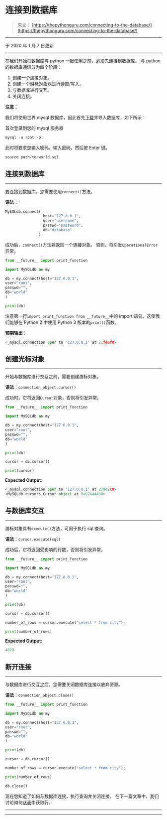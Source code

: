 # 连接到数据库

> 原文： [https://thepythonguru.com/connecting-to-the-database/](https://thepythonguru.com/connecting-to-the-database/)

* * *

于 2020 年 1 月 7 日更新

* * *

在我们开始将数据库与 python 一起使用之前，必须先连接到数据库。 与 python 的数据库通信分为四个阶段：

1.  创建一个连接对象。
2.  创建一个游标对象以进行读取/写入。
3.  与数据库进行交互。
4.  关闭连接。

**注意**：

我们将使用世界 mysql 数据库，因此首先[下载](http://188.166.96.119/wp-content/uploads/2015/10/world.sql_.zip)并导入数据库，如下所示：

首次登录到您的 mysql 服务器

```py
mysql -u root -p

```

此时将要求您输入密码，输入密码，然后按 Enter 键。

```py
source path/to/world.sql

```

## 连接到数据库

* * *

要连接到数据库，您需要使用`connect()`方法。

**语法**：

```py
MySQLdb.connect(
                 host="127.0.0.1", 
                 user="username", 
                 passwd="password", 
                 db="database" 
               )

```

成功后，`connect()`方法将返回一个连接对象。 否则，将引发`OperationalError`异常。

```py
from __future__ import print_function

import MySQLdb as my

db = my.connect(host="127.0.0.1",
user="root",
passwd="",
db="world"
)

print(db)

```

注意第一行`import print_function from __future__`中的 import 语句，这使我们能够在 Python 2 中使用 Python 3 版本的`print()`函数。

**预期输出**：

```py
<_mysql.connection open to '127.0.0.1' at 21fe6f0>

```

## 创建光标对象

* * *

开始与数据库进行交互之前，需要创建游标对象。

**语法**：`connection_object.cursor()`

成功时，它将返回`Cursor`对象，否则将引发异常。

```py
from __future__ import print_function

import MySQLdb as my

db = my.connect(host="127.0.0.1",
user="root",
passwd="",
db="world"
)

print(db)

cursor = db.cursor()

print(cursor)

```

**Expected Output**:

```py
<_mysql.connection open to '127.0.0.1' at 239e2c0>
<MySQLdb.cursors.Cursor object at 0x02444AD0>

```

## 与数据库交互

* * *

游标对象具有`execute()`方法，可用于执行 sql 查询。

**语法**：`cursor.execute(sql)`

成功后，它将返回受影响的行数，否则将引发异常。

```py
from __future__ import print_function

import MySQLdb as my

db = my.connect(host="127.0.0.1",
user="root",
passwd="",
db="world"
)

print(db)

cursor = db.cursor()

number_of_rows = cursor.execute("select * from city");

print(number_of_rows)

```

**Expected Output**:

```py
4079

```

## 断开连接

* * *

与数据库进行交互之后，您需要关闭数据库连接以放弃资源。

**语法**：`connection_object.close()`

```py
from __future__ import print_function

import MySQLdb as my

db = my.connect(host="127.0.0.1",
user="root",
passwd="",
db="world"
)

print(db)

cursor = db.cursor()

number_of_rows = cursor.execute("select * from city");

print(number_of_rows)

db.close()

```

现在您知道了如何与数据库连接，执行查询并关闭连接。 在下一篇文章中，我们讨论如何[从表](/mysqldb-fetching-results/)中获取行。

* * *

* * *
